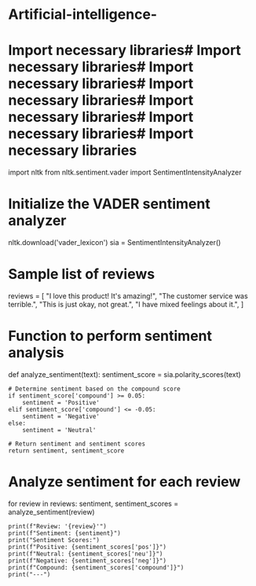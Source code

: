 # Artificial-intelligence-
# Import necessary libraries# Import necessary libraries# Import necessary libraries# Import necessary libraries# Import necessary libraries# Import necessary libraries# Import necessary libraries
import nltk
from nltk.sentiment.vader import SentimentIntensityAnalyzer

# Initialize the VADER sentiment analyzer
nltk.download('vader_lexicon')
sia = SentimentIntensityAnalyzer()

# Sample list of reviews
reviews = [
    "I love this product! It's amazing!",
    "The customer service was terrible.",
    "This is just okay, not great.",
    "I have mixed feelings about it.",
]

# Function to perform sentiment analysis
def analyze_sentiment(text):
    sentiment_score = sia.polarity_scores(text)
    
    # Determine sentiment based on the compound score
    if sentiment_score['compound'] >= 0.05:
        sentiment = 'Positive'
    elif sentiment_score['compound'] <= -0.05:
        sentiment = 'Negative'
    else:
        sentiment = 'Neutral'
    
    # Return sentiment and sentiment scores
    return sentiment, sentiment_score

# Analyze sentiment for each review
for review in reviews:
    sentiment, sentiment_scores = analyze_sentiment(review)
    
    print(f"Review: '{review}'")
    print(f"Sentiment: {sentiment}")
    print("Sentiment Scores:")
    print(f"Positive: {sentiment_scores['pos']}")
    print(f"Neutral: {sentiment_scores['neu']}")
    print(f"Negative: {sentiment_scores['neg']}")
    print(f"Compound: {sentiment_scores['compound']}")
    print("---")
